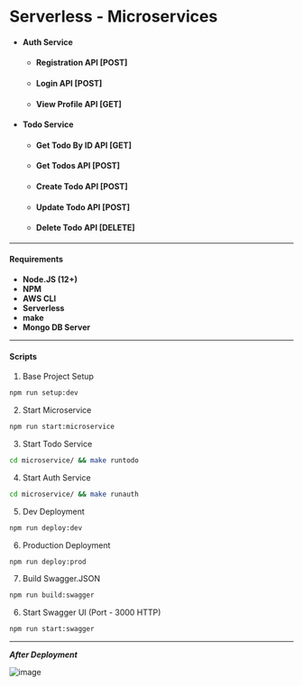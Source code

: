 # Serverless - Microservices

- #### Auth Service
  - #### Registration API [POST]
  - #### Login API [POST]
  - #### View Profile API [GET]
- #### Todo Service
  - #### Get Todo By ID API [GET]
  - #### Get Todos API [POST]
  - #### Create Todo API [POST]
  - #### Update Todo API [POST]
  - #### Delete Todo API [DELETE]

---

#### Requirements

- **Node.JS (12+)**
- **NPM**
- **AWS CLI**
- **Serverless**
- **make**
- **Mongo DB Server**

---

#### Scripts

1. Base Project Setup

```sh
npm run setup:dev
```

2. Start Microservice

```sh
npm run start:microservice
```

3. Start Todo Service

```sh
cd microservice/ && make runtodo
```

4. Start Auth Service

```sh
cd microservice/ && make runauth
```

5. Dev Deployment

```sh
npm run deploy:dev
```

6. Production Deployment

```sh
npm run deploy:prod
```

7. Build Swagger.JSON

```sh
npm run build:swagger
```

6. Start Swagger UI (Port - 3000 HTTP)

```sh
npm run start:swagger
```

---

**_After Deployment_**

![image](https://user-images.githubusercontent.com/54475009/134776693-a188bc24-235e-482b-b593-5ab7ea001459.png)
